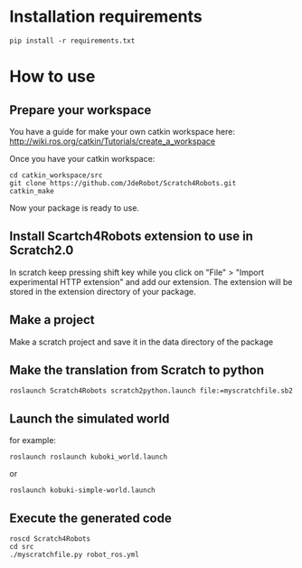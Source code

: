 # Installation requirements

    pip install -r requirements.txt



# How to use

## Prepare your workspace

You have a guide for make your own catkin workspace here:
http://wiki.ros.org/catkin/Tutorials/create_a_workspace

Once you have your catkin workspace:

	cd catkin_workspace/src
	git clone https://github.com/JdeRobot/Scratch4Robots.git
	catkin_make

Now your package is ready to use.

## Install Scartch4Robots extension to use in Scratch2.0

In scratch keep pressing shift key while you click on "File" > "Import experimental HTTP extension" and add our extension.
The extension will be stored in the extension directory of your package.

## Make a project

Make a scratch project and save it in the data directory of the package 

## Make the translation from Scratch to python

	roslaunch Scratch4Robots scratch2python.launch file:=myscratchfile.sb2


## Launch the simulated world
 
for example:

	roslaunch roslaunch kuboki_world.launch

or

	roslaunch kobuki-simple-world.launch

## Execute the generated code

	roscd Scratch4Robots
	cd src
	./myscratchfile.py robot_ros.yml
